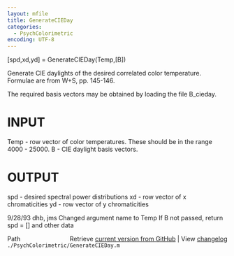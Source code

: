 ```yaml
---
layout: mfile
title: GenerateCIEDay
categories:
  - PsychColorimetric
encoding: UTF-8
---
```


[spd,xd,yd] = GenerateCIEDay(Temp,[B])

Generate CIE daylights of the desired correlated color
temperature.  Formulae are from W+S, pp. 145-146.

The required basis vectors may be obtained by loading
the file B\_cieday.

# INPUT
  Temp - row vector of color temperatures.  These should be
      in the range 4000 - 25000.
  B - CIE daylight basis vectors.

# OUTPUT
  spd - desired spectral power distributions
  xd  - row vector of x chromaticities
  yd  - row vector of y chromaticities

9/28/93   dhb, jms  Changed argument name to Temp
                    If B not passed, return spd = [] and other data


<div class="code_header" style="text-align:right;">
  <span style="float:left;">Path&nbsp;&nbsp;</span> <span class="counter">Retrieve <a href=
  "https://raw.github.com/Psychtoolbox-3/Psychtoolbox-3/beta/./PsychColorimetric/GenerateCIEDay.m">current version from GitHub</a> | View <a href=
  "https://github.com/Psychtoolbox-3/Psychtoolbox-3/commits/beta/./PsychColorimetric/GenerateCIEDay.m">changelog</a></span>
</div>
<div class="code">
  <code>./PsychColorimetric/GenerateCIEDay.m</code>
</div>
